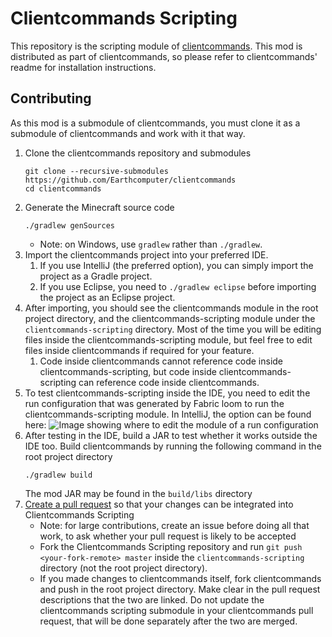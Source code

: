 # Clientcommands Scripting
This repository is the scripting module of [clientcommands](https://github.com/Earthcomputer/clientcommands). This mod is distributed as part of clientcommands, so please refer to clientcommands' readme for installation instructions.

## Contributing
As this mod is a submodule of clientcommands, you must clone it as a submodule of clientcommands and work with it that way.

1. Clone the clientcommands repository and submodules
   ```
   git clone --recursive-submodules https://github.com/Earthcomputer/clientcommands
   cd clientcommands
   ```
1. Generate the Minecraft source code
   ```
   ./gradlew genSources
   ```
    - Note: on Windows, use `gradlew` rather than `./gradlew`.
1. Import the clientcommands project into your preferred IDE.
    1. If you use IntelliJ (the preferred option), you can simply import the project as a Gradle project.
    1. If you use Eclipse, you need to `./gradlew eclipse` before importing the project as an Eclipse project.
1. After importing, you should see the clientcommands module in the root project directory, and the clientcommands-scripting module under the `clientcommands-scripting` directory. Most of the time you will be editing files inside the clientcommands-scripting module, but feel free to edit files inside clientcommands if required for your feature.
    1. Code inside clientcommands cannot reference code inside clientcommands-scripting, but code inside clientcommands-scripting can reference code inside clientcommands.
1. To test clientcommands-scripting inside the IDE, you need to edit the run configuration that was generated by Fabric loom to run the clientcommands-scripting module. In IntelliJ, the option can be found here:
   ![Image showing where to edit the module of a run configuration](https://user-images.githubusercontent.com/13084089/124387081-10077100-dcd5-11eb-826e-c84f717eafcc.png)
1. After testing in the IDE, build a JAR to test whether it works outside the IDE too. Build clientcommands by running the following command in the root project directory
   ```
   ./gradlew build
   ```
   The mod JAR may be found in the `build/libs` directory
1. [Create a pull request](https://help.github.com/en/articles/creating-a-pull-request)
   so that your changes can be integrated into Clientcommands Scripting
    - Note: for large contributions, create an issue before doing all that
      work, to ask whether your pull request is likely to be accepted
    - Fork the Clientcommands Scripting repository and run `git push <your-fork-remote> master` inside the `clientcommands-scripting` directory (not the root project directory).
    - If you made changes to clientcommands itself, fork clientcommands and push in the root project directory. Make clear in the pull request descriptions that the two are linked. Do not update the clientcommands scripting submodule in your clientcommands pull request, that will be done separately after the two are merged.
